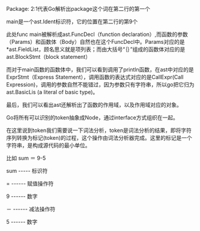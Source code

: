 Package: 2:1代表Go解析出package这个词在第二行的第一个

main是一个ast.Ident标识符，它的位置在第二行的第9个

此处func main被解析成ast.FuncDecl（function declaration）,而函数的参数（Params）和函数体（Body）自然也在这个FuncDecl中。Params对应的是\*ast.FieldList，顾名思义就是项列表；而由大括号“｛｝”组成的函数体对应的是ast.BlockStmt（block statement）

而对于main函数的函数体中，我们可以看到调用了println函数，在ast中对应的是ExprStmt（Express Statement），调用函数的表达式对应的是CallExpr\(Call Expression\)，调用的参数自然不能错过，因为参数只有字符串，所以go把它归为ast.BasicLis \(a literal of basic type\)。

最后，我们可以看出ast还解析出了函数的作用域，以及作用域对应的对象。

Go将所有可以识别的token抽象成Node，通过interface方式组织在一起。

在这里说到token我们需要说一下词法分析，token是词法分析的结果，即将字符序列转换为标记\(token\)的过程，这个操作由词法分析器完成。这里的标记是一个字符串，是构成源代码的最小单位。

比如 sum ＝ 9-5



sum ----- 标识符



= ------ 赋值操作符



9 ------ 数字



－ ------ 减法操作符



5 ------ 数字


